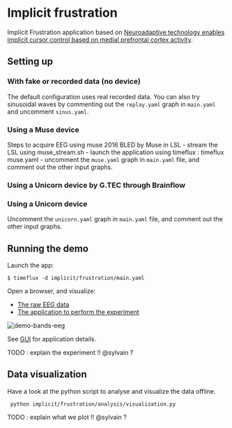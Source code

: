 # Implicit frustration

Implicit Frustration application based on [Neuroadaptive technology enables implicit cursor
control based on medial prefrontal cortex activity](https://www.pnas.org/doi/abs/10.1073/pnas.1605155114).

## Setting up

### With fake or recorded data (no device)

The default configuration uses real recorded data. You can also try sinusoidal waves by commenting out the `replay.yaml` graph in `main.yaml` and uncomment `sinus.yaml`.

### Using a Muse device

Steps to acquire EEG using muse 2016 BLED by Muse in LSL
    - stream the LSL using muse_stream.sh
    - launch the application using timeflux : timeflux muse.yaml
    - uncomment the `muse.yaml` graph in `main.yaml` file, and comment out the other input graphs. 
### Using a Unicorn device  by G.TEC through Brainflow

### Using a Unicorn device

Uncomment the `unicorn.yaml` graph in `main.yaml` file, and comment out the other input graphs. 

## Running the demo

Launch the app:

```
$ timeflux -d implicit/frustration/main.yaml
```

Open a browser, and visualize:

- [The raw EEG data](http://localhost:8000/monitor/)
- [The application to perform the experiment](http://localhost:8000/frustration/)

![demo-bands-eeg](img/interface.gif)

See [GUI](gui) for application details.

TODO : explain the experiment !! @sylvain ? 
## Data visualization 

Have a look at the python script to analyse and visualize the data offline. 

```
 python implicit/frustration/analysis/visualization.py
```

TODO : explain what we plot !! @sylvain ? 